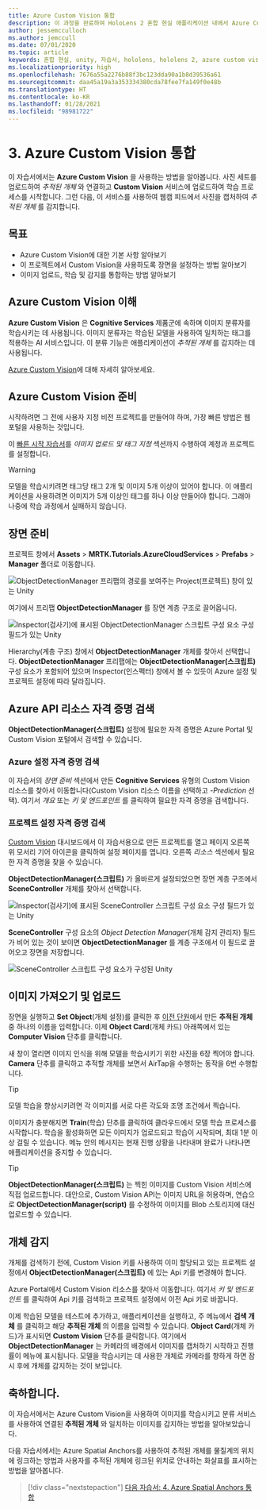 ```yaml
---
title: Azure Custom Vision 통합
description: 이 과정을 완료하여 HoloLens 2 혼합 현실 애플리케이션 내에서 Azure Custom Vision을 구현하는 방법을 알아봅니다.
author: jessemcculloch
ms.author: jemccull
ms.date: 07/01/2020
ms.topic: article
keywords: 혼합 현실, unity, 자습서, hololens, hololens 2, azure custom vision, azure cognitive services, azure cloud services, Windows 10
ms.localizationpriority: high
ms.openlocfilehash: 7676a55a2276b88f3bc123dda90a1b8d39536a61
ms.sourcegitcommit: daa45a19a3a353334380cda78fee7fa149f0e48b
ms.translationtype: HT
ms.contentlocale: ko-KR
ms.lasthandoff: 01/28/2021
ms.locfileid: "98981722"
---
```

# <a name="3-integrating-azure-custom-vision"></a>3. Azure Custom Vision 통합

이 자습서에서는 **Azure Custom Vision** 을 사용하는 방법을 알아봅니다. 사진 세트를 업로드하여 *추적된 개체* 와 연결하고 **Custom Vision** 서비스에 업로드하여 학습 프로세스를 시작합니다. 그런 다음, 이 서비스를 사용하여 웹캠 피드에서 사진을 캡처하여 *추적된 개체* 를 감지합니다.

## <a name="objectives"></a>목표

* Azure Custom Vision에 대한 기본 사항 알아보기
* 이 프로젝트에서 Custom Vision을 사용하도록 장면을 설정하는 방법 알아보기
* 이미지 업로드, 학습 및 감지를 통합하는 방법 알아보기

## <a name="understanding-azure-custom-vision"></a>Azure Custom Vision 이해

**Azure Custom Vision** 은 **Cognitive Services** 제품군에 속하며 이미지 분류자를 학습시키는 데 사용됩니다. 이미지 분류자는 학습된 모델을 사용하여 일치하는 태그를 적용하는 AI 서비스입니다. 이 분류 기능은 애플리케이션이 *추적된 개체* 를 감지하는 데 사용됩니다.

[Azure Custom Vision](/azure/cognitive-services/custom-vision-service/home)에 대해 자세히 알아보세요.

## <a name="preparing-azure-custom-vision"></a>Azure Custom Vision 준비

시작하려면 그 전에 사용자 지정 비전 프로젝트를 만들어야 하며, 가장 빠른 방법은 웹 포털을 사용하는 것입니다.

이 [빠른 시작 자습서](/azure/cognitive-services/custom-vision-service/getting-started-build-a-classifier#choose-training-images)를 *이미지 업로드 및 태그 지정* 섹션까지 수행하여 계정과 프로젝트를 설정합니다.

> [!WARNING]
> 모델을 학습시키려면 태그당 태그 2개 및 이미지 5개 이상이 있어야 합니다. 이 애플리케이션을 사용하려면 이미지가 5개 이상인 태그를 하나 이상 만들어야 합니다. 그래야 나중에 학습 과정에서 실패하지 않습니다.

## <a name="preparing-the-scene"></a>장면 준비

프로젝트 창에서 **Assets** > **MRTK.Tutorials.AzureCloudServices** > **Prefabs** > **Manager** 폴더로 이동합니다.

![ObjectDetectionManager 프리팹의 경로를 보여주는 Project(프로젝트) 창이 있는 Unity](images/mr-learning-azure/tutorial3-section4-step1-1.png)

여기에서 프리팹 **ObjectDetectionManager** 를 장면 계층 구조로 끌어옵니다.

![Inspector(검사기)에 표시된 ObjectDetectionManager 스크립트 구성 요소 구성 필드가 있는 Unity](images/mr-learning-azure/tutorial3-section4-step1-2.png)

Hierarchy(계층 구조) 창에서 **ObjectDetectionManager** 개체를 찾아서 선택합니다.
**ObjectDetectionManager** 프리팹에는 **ObjectDetectionManager(스크립트)** 구성 요소가 포함되어 있으며 Inspector(인스펙터) 창에서 볼 수 있듯이 Azure 설정 및 프로젝트 설정에 따라 달라집니다.

## <a name="retrieving-azure-api-resource-credentials"></a>Azure API 리소스 자격 증명 검색

**ObjectDetectionManager(스크립트)** 설정에 필요한 자격 증명은 Azure Portal 및 Custom Vision 포털에서 검색할 수 있습니다.

### <a name="retrieving-azure-settings-credentials"></a>Azure 설정 자격 증명 검색

이 자습서의 *장면 준비* 섹션에서 만든 **Cognitive Services** 유형의 Custom Vision 리소스를 찾아서 이동합니다(Custom Vision 리소스 이름을 선택하고 *-Prediction* 선택). 여기서 *개요* 또는 *키 및 엔드포인트* 를 클릭하여 필요한 자격 증명을 검색합니다.

### <a name="retrieving-project-settings-credentials"></a>프로젝트 설정 자격 증명 검색

[Custom Vision](https://www.customvision.ai/projects) 대시보드에서 이 자습서용으로 만든 프로젝트를 열고 페이지 오른쪽 위 모서리 기어 아이콘을 클릭하여 설정 페이지를 엽니다. 오른쪽 *리소스* 섹션에서 필요한 자격 증명을 찾을 수 있습니다.

**ObjectDetectionManager(스크립트)** 가 올바르게 설정되었으면 장면 계층 구조에서 **SceneController** 개체를 찾아서 선택합니다.

![Inspector(검사기)에 표시된 SceneController 스크립트 구성 요소 구성 필드가 있는 Unity](images/mr-learning-azure/tutorial3-section4-step1-3.png)

**SceneController** 구성 요소의 *Object Detection Manager*(개체 감지 관리자) 필드가 비어 있는 것이 보이면 **ObjectDetectionManager** 를 계층 구조에서 이 필드로 끌어오고 장면을 저장합니다.

![SceneController 스크립트 구성 요소가 구성된 Unity](images/mr-learning-azure/tutorial3-section4-step1-4.png)

## <a name="take-and-upload-images"></a>이미지 가져오기 및 업로드

장면을 실행하고 **Set Object**(개체 설정)를 클릭한 후 [이전 단원](mr-learning-azure-02.md)에서 만든 **추적된 개체** 중 하나의 이름을 입력합니다. 이제 **Object Card**(개체 카드) 아래쪽에서 있는 **Computer Vision** 단추를 클릭합니다.

새 창이 열리면 이미지 인식을 위해 모델을 학습시키기 위한 사진을 6장 찍어야 합니다. **Camera** 단추를 클릭하고 추적할 개체를 보면서 AirTap을 수행하는 동작을 6번 수행합니다.

> [!TIP]
> 모델 학습을 향상시키려면 각 이미지를 서로 다른 각도와 조명 조건에서 찍습니다.

이미지가 충분해지면 **Train**(학습) 단추를 클릭하여 클라우드에서 모델 학습 프로세스를 시작합니다. 학습을 활성화하면 모든 이미지가 업로드되고 학습이 시작되며, 최대 1분 이상 걸릴 수 있습니다. 메뉴 안의 메시지는 현재 진행 상황을 나타내며 완료가 나타나면 애플리케이션을 중지할 수 있습니다.

> [!TIP]
> **ObjectDetectionManager(스크립트)** 는 찍힌 이미지를 Custom Vision 서비스에 직접 업로드합니다. 대안으로, Custom Vision API는 이미지 URL을 허용하며, 연습으로 **ObjectDetectionManager(script)** 를 수정하여 이미지를 Blob 스토리지에 대신 업로드할 수 있습니다.

## <a name="detect-objects"></a>개체 감지

개체를 검색하기 전에, Custom Vision 키를 사용하여 이미 할당되고 있는 프로젝트 설정에서 **ObjectDetectionManager(스크립트)** 에 있는 Api 키를 변경해야 합니다.

Azure Portal에서 Custom Vision 리소스를 찾아서 이동합니다. 여기서 *키 및 엔드포인트* 를 클릭하여 Api 키를 검색하고 프로젝트 설정에서 이전 Api 키로 바꿉니다.

이제 학습된 모델을 테스트에 추가하고, 애플리케이션을 실행하고, 주 메뉴에서 **검색 개체** 를 클릭하고 해당 **추적된 개체** 의 이름을 입력할 수 있습니다. **Object Card**(개체 카드)가 표시되면 **Custom Vision** 단추를 클릭합니다. 여기에서 **ObjectDetectionManager** 는 카메라의 배경에서 이미지를 캡처하기 시작하고 진행률이 메뉴에 표시됩니다. 모델을 학습시키는 데 사용한 개체로 카메라를 향하게 하면 잠시 후에 개체를 감지하는 것이 보입니다.

## <a name="congratulations"></a>축하합니다.

이 자습서에서는 Azure Custom Vision을 사용하여 이미지를 학습시키고 분류 서비스를 사용하여 연결된 **추적된 개체** 와 일치하는 이미지를 감지하는 방법을 알아보았습니다.

다음 자습서에서는 Azure Spatial Anchors를 사용하여 추적된 개체를 물질계의 위치에 링크하는 방법과 사용자를 추적된 개체에 링크된 위치로 안내하는 화살표를 표시하는 방법을 알아봅니다.

> [!div class="nextstepaction"]
> [다음 자습서: 4. Azure Spatial Anchors 통합](mr-learning-azure-04.md)